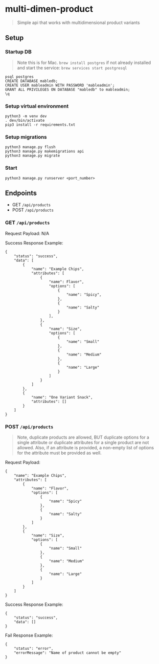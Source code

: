 # multi-dimen-product
> Simple api that works with multidimensional product variants


## Setup

### Startup DB

> Note this is for Mac. `brew install postgres` if not already installed and start the service: `brew services start postgresql
`

```
psql postgres
CREATE DATABASE mabledb;
CREATE USER mableadmin WITH PASSWORD 'mableadmin';
GRANT ALL PRIVILEGES ON DATABASE "mabledb" to mableadmin;
\q
```

### Setup virtual environment

```
python3 -m venv dev
. dev/bin/activate
pip3 install -r requirements.txt
```

### Setup migrations

```
python3 manage.py flush
python3 manage.py makemigrations api
python3 manage.py migrate
```

### Start

```
python3 manage.py runserver <port_number>
```

## Endpoints
- GET  `/api/products`
- POST `/api/products`

### GET `/api/products`

Request Payload: N/A

Success Response Example: 

```
{
	"status": "success",
	"data": [
		{
			"name": "Example Chips",
			"attributes": [
				{
					"name": Flavor",
					"options": [
						{
							"name": "Spicy",
						},
						{
							"name": "Salty"
						}
					],
				},
				{
					"name": "Size",
					"options": [
						{
							"name": "Small"
						},
						{
							"name": "Medium"
						},
						{
							"name": "Large"
						}
					]
				}
			]
		},
		{
			"name": "One Variant Snack",
			"attributes": []
		}
	]
}
```

### POST `/api/products`

> Note, duplicate products are allowed, BUT duplicate options for a single attribute or duplicate attributes for a single product are not allowed. Also, if an attribute is provided, a non-empty list of options for the attribute must be provided as well.

Request Payload:

```
{
	"name": "Example Chips",
	"attributes": [
		{
			"name": "Flavor",
			"options": [
				{
					"name": "Spicy"
				},
				{
					"name": "Salty"
				}
			]
		},
		{
			"name": "Size",
			"options": [
				{
					"name": "Small"
				},
				{
					"name": "Medium"
				},
				{
					"name": "Large"
				}
			]
		}
	]
}
```

Success Response Example:

```
{
	"status": "success",
	"data": []
}
```

Fail Response Example:

```
{
	"status": "error",
	"errorMessage": "Name of product cannot be empty"
}
```
